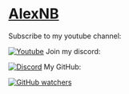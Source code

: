 # [AlexNB](https://github.com/0xAlexNB)

Subscribe to my youtube channel:

[![Youtube](https://img.shields.io/youtube/channel/subscribers/UCnTxwFZ_j763lcooLW-IF0g?label=AlexNB&style=social&logo=youtube)](https://youtube.com/c/AlexNB)
Join my discord:

[![Discord](https://img.shields.io/discord/933940742139809843?label=Discord&style=social&logo=discord)](https://discord.gg/5S5ZCkW7YH)
My GitHub:

[![GitHub watchers](https://img.shields.io/github/watchers/0xAlexNB/test?label=Views&logo=github&style=social)](https://github.com/0xAlexNB)

